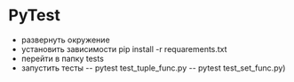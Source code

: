 # PyTest
- развернуть окружение
- установить зависимости pip install -r requarements.txt
- перейти в папку tests
- запустить тесты 
-- pytest test_tuple_func.py
-- pytest test_set_func.py)

